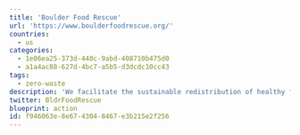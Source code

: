```yaml
---
title: 'Boulder Food Rescue'
url: 'https://www.boulderfoodrescue.org/'
countries:
  - us
categories:
  - 1e06ea25-373d-440c-9abd-408710b475d0
  - a1a4ac88-627d-4bc7-a5b5-d3dcdc10cc43
tags:
  - zero-waste
description: 'We facilitate the sustainable redistribution of healthy food that would otherwise be wasted to low-income communities, by bicycle. We work with communities to facilitate their own food redistribution and create decentralized systems to bypass barriers to food access. Our work envisions a world in which everyone has equitable access to healthy food.'
twitter: BldrFoodRescue
blueprint: action
id: f946063e-8e67-4304-8467-e3b215e2f256
---
```

